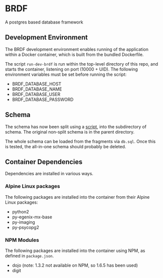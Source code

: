 # BRDF

A postgres based database framework

## Development Environment

The BRDF development environment enables running of the application
within a Docker container, which is built from the bundled Dockerfile.

The script `run-dev-brdf` is run within the top-level directory of
this repo, and starts the container, listening on port (10000 + UID).
The following environment variables must be set before running the
script:

- BRDF_DATABASE_HOST
- BRDF_DATABASE_NAME
- BRDF_DATABASE_USER
- BRDF_DATABASE_PASSWORD


## Schema

The schema has now been split using a [script](scripts/split-postgres-schema),
into the subdirectory of schema.  The original non-split schema is in
the parent directory.

The whole schema can be loaded from the fragments via `db.sql`.
Once this is tested, the all-in-one schema should probably be deleted.

## Container Dependencies

Dependencies are installed in various ways.

### Alpine Linux packages

The following packages are installed into the container from their Alpine Linux packages:

+ python2
+ py-egenix-mx-base
+ py-imaging
+ py-psycopg2

### NPM Modules

The following packages are installed into the container using NPM, as defined in `package.json`.

+ dojo (note: 1.3.2 not available on NPM, so 1.6.5 has been used)
+ digit

